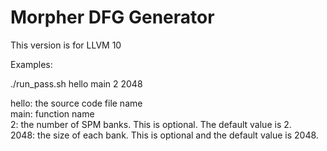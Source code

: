 # Morpher DFG Generator

This version is for LLVM 10



Examples:

./run_pass.sh hello main 2 2048 

hello: the source code file name  
main: function name  
2: the number of SPM banks. This is optional. The default value is 2.  
2048: the size of each bank. This is optional and the default value is 2048.  

